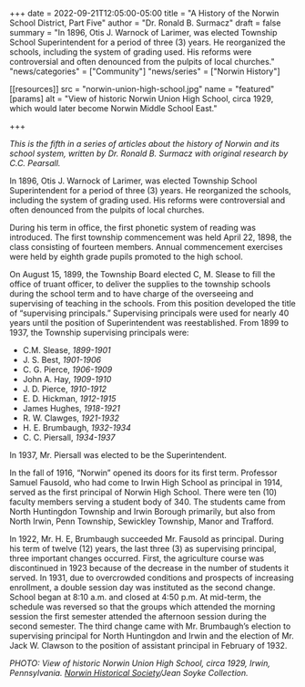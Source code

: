 +++
date    = 2022-09-21T12:05:00-05:00
title   = "A History of the Norwin School District, Part Five"
author  = "Dr. Ronald B. Surmacz"
draft   = false
summary = "In 1896, Otis J. Warnock of Larimer, was elected Township School Superintendent for a period of three (3) years. He reorganized the schools, including the system of grading used. His reforms were controversial and often denounced from the pulpits of local churches."
"news/categories" = ["Community"]
"news/series" = ["Norwin History"]

[[resources]]
 src = "norwin-union-high-school.jpg"
 name = "featured"
 [params]
  alt = "View of historic Norwin Union High School, circa 1929, which would later become Norwin Middle School East."

+++

*This is the fifth in a series of articles about the history of Norwin and its school system, written by Dr. Ronald B. Surmacz with original research by C.C. Pearsall.*

<!--more-->

In 1896, Otis J. Warnock of Larimer, was elected Township School Superintendent for a period of three (3) years. He reorganized the schools, including the system of grading used. His reforms were controversial and often denounced from the pulpits of local churches.

During his term in office, the first phonetic system of reading was introduced. The first township commencement was held April 22, 1898, the class consisting of fourteen members. Annual commencement exercises were held by eighth grade pupils promoted to the high school.

On August 15, 1899, the Township Board elected C, M. Slease to fill the office of truant officer, to deliver the supplies to the township schools during the school term and to have charge of the overseeing and supervising of teaching in the schools. From this position developed the title of “supervising principals.”
Supervising principals were used for nearly 40 years until the position of Superintendent was reestablished. From 1899 to 1937, the Township supervising principals were:

* C.M. Slease, *1899-1901*
* J. S. Best, *1901-1906*
* C. G. Pierce, *1906-1909*
* John A. Hay, *1909-1910*
* J. D. Pierce, *1910-1912*
* E. D. Hickman, *1912-1915*
* James Hughes, *1918-1921*
* R. W. Clawges, *1921-1932*
* H. E. Brumbaugh, *1932-1934*
* C. C. Piersall, *1934-1937*

In 1937, Mr. Piersall was elected to be the Superintendent.

In the fall of 1916, “Norwin” opened its doors for its first term. Professor Samuel Fausold, who had come to Irwin High School as principal in 1914, served as the first principal of Norwin High School. There were ten (10) faculty members serving a student body of 340. The students came from North Huntingdon Township and Irwin Borough primarily, but also from North Irwin, Penn Township, Sewickley Township, Manor and Trafford.

In 1922, Mr. H. E, Brumbaugh succeeded Mr. Fausold as principal. During his term of twelve (12) years, the last three (3) as supervising principal, three important changes occurred. First, the agriculture course was discontinued in 1923 because of the decrease in the number of students it served. In 1931, due to overcrowded conditions and prospects of increasing enrollment, a double session day was instituted as the second change. School began at 8:10 a.m. and closed at 4:50 p.m. At mid-term, the schedule was reversed so that the groups which attended the morning session the first semester attended the afternoon session during the second semester. The third change came with Mr. Brumbaugh’s election to supervising principal for North Huntingdon and Irwin and the election of Mr. Jack W. Clawson to the position of assistant principal in February of 1932.

*PHOTO: View of historic Norwin Union High School, circa 1929, Irwin, Pennsylvania. [Norwin Historical Society](http://norwinhistoricalsociety.org)/Jean Soyke Collection.*
